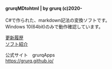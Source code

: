 #### grurqMDtohtml | by grurq (c)2020-
C#で作られた、markdown記法の変換ソフトです。  
Windows 10(64bit)のみで動作確認しています。  

[更新履歴](https://grurq.github.io/grurqMDtohtml-history.html)  
[ソフト紹介](https://grurq.github.io/grurqMDtohtml.html)  

公式サイト　grurqApps  
<https://grurq.github.io/>
